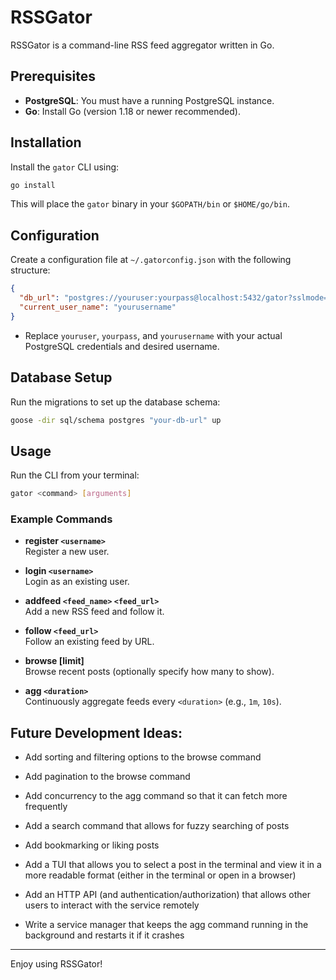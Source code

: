 # RSSGator

RSSGator is a command-line RSS feed aggregator written in Go.

## Prerequisites

- **PostgreSQL**: You must have a running PostgreSQL instance.
- **Go**: Install Go (version 1.18 or newer recommended).

## Installation

Install the `gator` CLI using:

```sh
go install
```

This will place the `gator` binary in your `$GOPATH/bin` or `$HOME/go/bin`.

## Configuration

Create a configuration file at `~/.gatorconfig.json` with the following structure:

```json
{
  "db_url": "postgres://youruser:yourpass@localhost:5432/gator?sslmode=disable",
  "current_user_name": "yourusername"
}
```

- Replace `youruser`, `yourpass`, and `yourusername` with your actual PostgreSQL credentials and desired username.

## Database Setup

Run the migrations to set up the database schema:

```sh
goose -dir sql/schema postgres "your-db-url" up
```

## Usage

Run the CLI from your terminal:

```sh
gator <command> [arguments]
```

### Example Commands

- **register `<username>`**  
  Register a new user.

- **login `<username>`**  
  Login as an existing user.

- **addfeed `<feed_name>` `<feed_url>`**  
  Add a new RSS feed and follow it.

- **follow `<feed_url>`**  
  Follow an existing feed by URL.

- **browse [limit]**  
  Browse recent posts (optionally specify how many to show).

- **agg `<duration>`**  
  Continuously aggregate feeds every `<duration>` (e.g., `1m`, `10s`).

## Future Development Ideas: 

- Add sorting and filtering options to the browse command

- Add pagination to the browse command

- Add concurrency to the agg command so that it can fetch more frequently

- Add a search command that allows for fuzzy searching of posts

- Add bookmarking or liking posts

- Add a TUI that allows you to select a post in the terminal and view it in a more readable format (either in the terminal or open in a browser)

- Add an HTTP API (and authentication/authorization) that allows other users to interact with the service remotely

- Write a service manager that keeps the agg command running in the background and restarts it if it crashes

---

Enjoy using RSSGator!